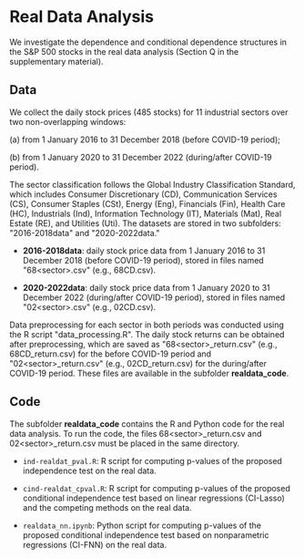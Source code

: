# Real Data Analysis 
We investigate the dependence and conditional dependence structures in the S&P 500 stocks in the real data analysis (Section Q in the supplementary material). 


## Data
 We collect the daily stock prices (485 stocks) for 11 industrial sectors over two non-overlapping windows: 
  
  (a)	from 1 January 2016 to 31 December 2018 (before COVID-19 period);
  
  (b)	from 1 January 2020 to 31 December 2022 (during/after COVID-19 period). 

The sector classification follows the Global Industry Classification Standard, which includes Consumer Discretionary (CD), Communication Services (CS), Consumer Staples (CSt), Energy (Eng), Financials (Fin), Health Care (HC), Industrials (Ind), Information Technology (IT), Materials (Mat), Real Estate (RE), and Utilities (Uti). The datasets are stored in two subfolders: "2016-2018data" and "2020-2022data."


- **2016-2018data**: daily stock price data from 1 January 2016 to 31 December 2018 (before COVID-19 period), stored in files named "68\<sector\>.csv" (e.g., 68CD.csv). 

- **2020-2022data**: daily stock price data from 1 January 2020 to 31 December 2022 (during/after COVID-19 period), stored in files named "02\<sector\>.csv" (e.g., 02CD.csv).


Data preprocessing for each sector in both periods was conducted using the R script "data_processing.R".  The daily stock returns can be obtained after preprocessing, which are saved as "68\<sector\>_return.csv" (e.g., 68CD_return.csv) for the before COVID-19 period and "02\<sector\>_return.csv" (e.g., 02CD_return.csv) for the during/after COVID-19 period. These files are available in the subfolder **realdata_code**.  


## Code
The subfolder **realdata_code** contains the R and Python code for the real data analysis.  To run the code, the files 68\<sector\>_return.csv and 02\<sector\>_return.csv must be placed in the same directory.  

- `ind-realdat_pval.R`: R script for computing p-values of the  proposed independence test on the real data.

- `cind-realdat_cpval.R`: R script for computing p-values of the  proposed conditional independence test based on linear regressions (CI-Lasso) and the competing methods on the real data.

- `realdata_nn.ipynb`: Python script for computing p-values of the  proposed conditional independence test based on nonparametric regressions (CI-FNN) on the real data.
